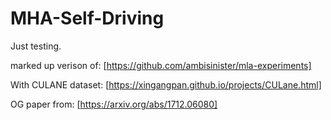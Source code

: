 # MHA-Self-Driving

Just testing. 

marked up verison of: [https://github.com/ambisinister/mla-experiments]

With CULANE dataset: [https://xingangpan.github.io/projects/CULane.html]

OG paper from: [https://arxiv.org/abs/1712.06080]
